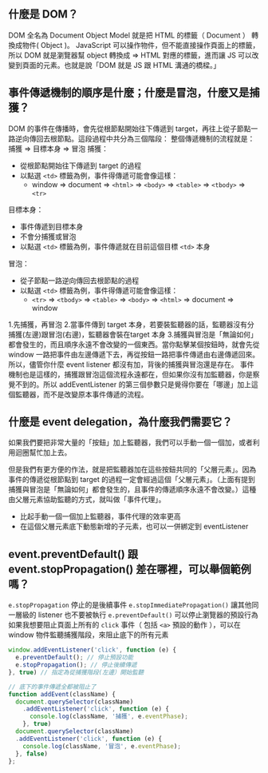 ## 什麼是 DOM？
DOM 全名為 Document Object Model
就是把 HTML 的標籤（ Document ） 轉換成物件( Object )。
JavaScript 可以操作物件，但不能直接操作頁面上的標籤，所以 DOM 就是瀏覽器幫 object 轉換成 => HTML 對應的標籤，進而讓 JS 可以改變到頁面的元素。也就是說「DOM 就是 JS 跟 HTML 溝通的橋樑。」


## 事件傳遞機制的順序是什麼；什麼是冒泡，什麼又是捕獲？
DOM 的事件在傳播時，會先從根節點開始往下傳遞到 target，再往上從子節點一路逆向傳回去根節點。這段過程中共分為三個階段：
整個傳遞機制的流程就是：
捕獲 => 目標本身 => 冒泡
捕獲：
* 從根節點開始往下傳遞到 target 的過程
* 以點選 `<td>` 標籤為例，事件得傳遞可能會像這樣：
  * window => document => `<html>` => `<body>` => `<table>` => `<tbody>` => `<tr>`

目標本身：
* 事件傳遞到目標本身 
* 不會分捕獲或冒泡
* 以點選 `<td>` 標籤為例，事件傳遞就在目前這個目標 `<td>` 本身  

冒泡：
* 從子節點一路逆向傳回去根節點的過程
* 以點選 `<td>` 標籤為例，事件得傳遞可能會像這樣：
  * `<tr>` => `<tbody>` => `<table>` => `<body>` => `<html>` => document => window

1.先捕獲，再冒泡
2.當事件傳到 target 本身，若要裝監聽器的話，監聽器沒有分捕獲(左邊)跟冒泡(右邊)，監聽器會裝在target 本身
3.捕獲與冒泡是「無論如何」都會發生的，而且順序永遠不會改變的一個東西。當你點擊某個按鈕時，就會先從 window 一路把事件由左邊傳遞下去，再從按鈕一路把事件傳遞由右邊傳遞回來。所以，儘管你什麼 event listener 都沒有加，背後的捕獲與冒泡還是存在。
事件機制也是這樣的，捕獲跟冒泡這個流程永遠都在，但如果你沒有加監聽器，你是察覺不到的。所以 addEventListener 的第三個參數只是覺得你要在「哪邊」加上這個監聽器，而不是改變原本事件傳遞的流程。


## 什麼是 event delegation，為什麼我們需要它？
如果我們要把非常大量的「按鈕」加上監聽器，我們可以手動一個一個加，或者利用迴圈幫忙加上去。

但是我們有更方便的作法，就是把監聽器加在這些按鈕共同的「父層元素」。因為事件的傳遞從根節點到 target 的過程一定會經過這個「父層元素」。（上面有提到捕獲與冒泡是「無論如何」都會發生的，且事件的傳遞順序永遠不會改變。）這種由父層元素協助監聽的方式，就叫做「事件代理」。

* 比起手動一個一個加上監聽器，事件代理的效率更高
* 在這個父層元素底下動態新增的子元素，也可以一併綁定到 eventListener


## event.preventDefault() 跟 event.stopPropagation() 差在哪裡，可以舉個範例嗎？

`e.stopPropagation` 停止的是後續事件
`e.stopImmediatePropagation()` 讓其他同一層級的 listener 也不要被執行
`e.preventDefault()` 可以停止瀏覽器的預設行為
如果我想要阻止頁面上所有的 `click` 事件（ 包括 `<a>` 預設的動作 ），可以在 window 物件監聽捕獲階段，來阻止底下的所有元素

```js
window.addEventListener('click', function (e) {
  e.preventDefault(); // 停止預設功能
  e.stopPropagation(); // 停止後續傳遞
}, true) // 指定為從捕獲階段(左邊）開始監聽

// 底下的事件傳遞全都被阻止了
function addEvent(className) {
  document.querySelector(className)
    .addEventListener('click', function (e) {
      console.log(className, '捕獲', e.eventPhase);
    }, true)
  document.querySelector(className)
  .addEventListener('click', function (e) {
    console.log(className, '冒泡', e.eventPhase);
  }, false)
};
```


